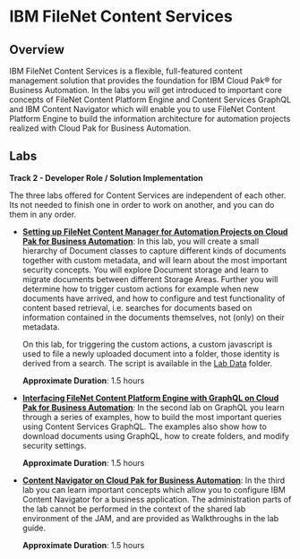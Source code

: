 # IBM FileNet Content Services

## Overview

IBM FileNet Content Services is a flexible, full-featured content management solution that provides the foundation for IBM Cloud Pak® for Business Automation. In the labs you will get introduced to important core concepts of FileNet Content Platform Engine and Content Services GraphQL and IBM Content Navigator which will enable you to use FileNet Content Platform Engine to build the information architecture for automation projects realized with Cloud Pak for Business Automation. 

## Labs

**Track 2 - Developer Role / Solution Implementation**

The three labs offered for Content Services are independent of each other. Its not needed to finish one in order to work on another, and you can do them in any order.

- **[Setting up FileNet Content Manager for Automation Projects on Cloud Pak for Business Automation](CONTENT%20Lab%201%20-%20CPE.pdf)**:
  In this lab, you will create a small hierarchy of Document classes to
  capture different kinds of documents together with custom metadata,
  and will learn about the most important security concepts. You will
  explore Document storage and learn to migrate documents between
  different Storage Areas.  Further you will determine how to trigger
  custom actions for example when new documents have arrived, and how to
  configure and test functionality of content based retrieval,
  i.e. searches for documents based on information contained in the
  documents themselves, not (only) on their metadata.

  On this lab, for triggering the custom actions, a custom javascript is
  used to file a newly uploaded document into a folder, those identity
  is derived from a search. The script is available in the [Lab
  Data](lab%20data) folder. 

  **Approximate Duration**: 1.5 hours

- **[Interfacing FileNet Content Platform Engine with GraphQL on Cloud Pak for Business Automation](CONTENT%20Lab%202%20-%20GraphQL.pdf)**:
  In the second lab on GraphQL you learn through a series of
  examples, how to build the most important queries using Content Services GraphQL.  The
  examples also show how to download documents using GraphQL, how to
  create folders, and modify security settings.

  **Approximate Duration**: 1.5 hours

- **[Content Navigator on Cloud Pak for Business Automation](CONTENT%20Lab%203%20-%20ICN.pdf)**:
  In the third lab you can learn important concepts which allow you to configure IBM Content Navigator for a business application.
  The administration parts of the lab cannot be performed in the context of the shared lab environment of the JAM, and
  are provided as Walkthroughs in the lab guide.
  
  **Approximate Duration**: 1.5 hours
